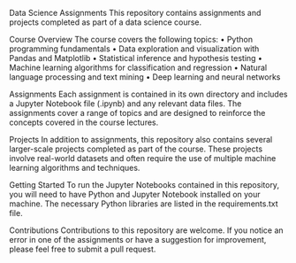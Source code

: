 Data Science Assignments
This repository contains assignments and projects completed as part of a data science course.

Course Overview
  The course covers the following topics:
    •	Python programming fundamentals
    •	Data exploration and visualization with Pandas and Matplotlib
    •	Statistical inference and hypothesis testing
    •	Machine learning algorithms for classification and regression
    •	Natural language processing and text mining
    •	Deep learning and neural networks

Assignments
  Each assignment is contained in its own directory and includes a Jupyter Notebook file (.ipynb) and any relevant data files. The assignments cover a range of topics and are designed to reinforce the concepts covered in the course lectures.

Projects
  In addition to assignments, this repository also contains several larger-scale projects completed as part of the course. These projects involve real-world datasets and often require the use of multiple machine learning algorithms and techniques.

Getting Started
  To run the Jupyter Notebooks contained in this repository, you will need to have Python and Jupyter Notebook installed on your machine. The necessary Python libraries are listed in the requirements.txt file.

Contributions
  Contributions to this repository are welcome. If you notice an error in one of the assignments or have a suggestion for improvement, please feel free to submit a pull request.

